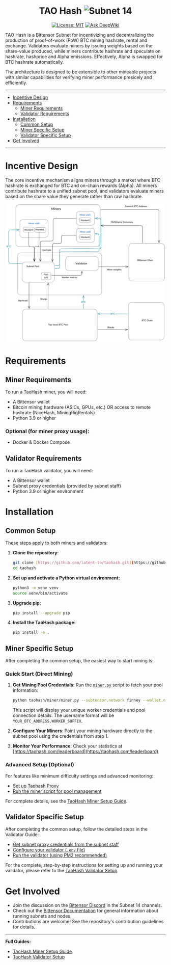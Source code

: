 <div align="center">

# **TAO Hash** ![Subnet 14](https://img.shields.io/badge/Subnet-14_%CE%BE-blue)
[![License: MIT](https://img.shields.io/badge/License-MIT-yellow.svg)](https://opensource.org/licenses/MIT)
[![Ask DeepWiki](https://deepwiki.com/badge.svg)](https://deepwiki.com/latent-to/taohash)

</div>

TAO Hash is a Bittensor Subnet for incentivizing and decentralizing the production of proof-of-work (PoW) BTC mining hashrate, rental and exchange. Validators evaluate miners by issuing weights based on the share-value produced, while miners contribute hashrate and speculate on hashrate, hashprice and Alpha emissions. Effectively, Alpha is swapped for BTC hashrate automatically.

The architecture is designed to be extensible to other mineable projects with similar capabilities for verifying miner performance presicely and efficiently.

---
- [Incentive Design](#incentive-design)
- [Requirements](#requirements)
  - [Miner Requirements](#miner-requirements)
  - [Validator Requirements](#validator-requirements)
- [Installation](#installation)
  - [Common Setup](#common-setup)
  - [Miner Specific Setup](#miner-specific-setup)
  - [Validator Specific Setup](#validator-specific-setup)
- [Get Involved](#get-involved)
---

# Incentive Design
The core incentive mechanism aligns miners through a market where BTC hashrate is exchanged for BTC and on-chain rewards (Alpha). All miners contribute hashrate to a unified subnet pool, and validators evaluate miners based on the share value they generate rather than raw hashrate.

![TAO Hash Diagram](docs/images/incentive-design.png)

# Requirements

## Miner Requirements
To run a TaoHash miner, you will need:
- A Bittensor wallet
- Bitcoin mining hardware (ASICs, GPUs, etc.) OR access to remote hashrate (NiceHash, MiningRigRentals)
- Python 3.9 or higher

### Optional (for miner proxy usage):
- Docker & Docker Compose

## Validator Requirements
To run a TaoHash validator, you will need:
- A Bittensor wallet
- Subnet proxy credentials (provided by subnet staff)
- Python 3.9 or higher environment

# Installation

## Common Setup
These steps apply to both miners and validators:

1.  **Clone the repository:**
    ```bash
    git clone [https://github.com/latent-to/taohash.git](https://github.com/latent-to/taohash.git)
    cd taohash
    ```

2.  **Set up and activate a Python virtual environment:**
    ```bash
    python3 -m venv venv
    source venv/bin/activate
    ```

3.  **Upgrade pip:**
    ```bash
    pip install --upgrade pip
    ```

4.  **Install the TaoHash package:**
    ```bash
    pip install -e .
    ```

## Miner Specific Setup
After completing the common setup, the easiest way to start mining is:

### Quick Start (Direct Mining)
1. **Get Mining Pool Credentials**: Run the [`miner.py`](taohash/miner/miner.py) script to fetch your pool information:
   ```bash
   python taohash/miner/miner.py --subtensor.network finney --wallet.name WALLET_NAME --wallet.hotkey WALLET_HOTKEY --btc_address YOUR_BTC_ADDRESS
   ```
   This script will display your unique worker credentials and pool connection details. The username format will be `YOUR_BTC_ADDRESS.WORKER_SUFFIX`.

2. **Configure Your Miners**: Point your mining hardware directly to the subnet pool using the credentials from step 1.

3. **Monitor Your Performance**: Check your statistics at [https://taohash.com/leaderboard](https://taohash.com/leaderboard)

### Advanced Setup (Optional)
For features like minimum difficulty settings and advanced monitoring:
* [Set up Taohash Proxy](docs/running_miner.md#optional-proxy-setup)
* [Run the miner script for pool management](docs/running_miner.md#legacy-miner-script)

For complete details, see the [TaoHash Miner Setup Guide](docs/running_miner.md).

## Validator Specific Setup
After completing the common setup, follow the detailed steps in the Validator Guide:

* [Get subnet proxy credentials from the subnet staff](docs/running_validator.md#1-get-subnet-proxy-credentials)
* [Configure your validator (`.env` file)](docs/running_validator.md#4-configuration)
* [Run the validator (using PM2 recommended)](docs/running_validator.md#5-running-the-validator)

For the complete, step-by-step instructions for setting up and running your validator, please refer to the [TaoHash Validator Setup](docs/running_validator.md).

# Get Involved

- Join the discussion on the [Bittensor Discord](https://discord.com/invite/bittensor) in the Subnet 14 channels.
- Check out the [Bittensor Documentation](https://docs.bittensor.com/) for general information about running subnets and nodes.
- Contributions are welcome! See the repository's contribution guidelines for details.

---
**Full Guides:**
- [TaoHash Miner Setup Guide](docs/running_miner.md)
- [TaoHash Validator Setup](docs/running_validator.md) 

